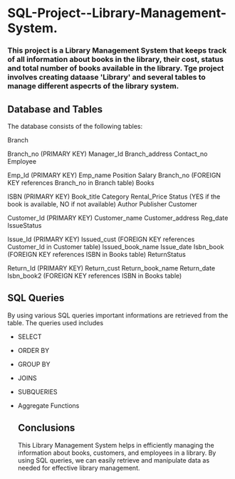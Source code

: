 # SQL-Project--Library-Management-System.
### This project is a Library Management System that keeps track of all information about books in the library, their cost, status and total number of books available in the library. Tge project involves creating dataase 'Library' and several tables to manage different aspecrts of the library system.
## Database and Tables
The database consists of the following tables:

Branch

Branch_no (PRIMARY KEY)
Manager_Id
Branch_address
Contact_no
Employee

Emp_Id (PRIMARY KEY)
Emp_name
Position
Salary
Branch_no (FOREIGN KEY references Branch_no in Branch table)
Books

ISBN (PRIMARY KEY)
Book_title
Category
Rental_Price
Status (YES if the book is available, NO if not available)
Author
Publisher
Customer

Customer_Id (PRIMARY KEY)
Customer_name
Customer_address
Reg_date
IssueStatus

Issue_Id (PRIMARY KEY)
Issued_cust (FOREIGN KEY references Customer_Id in Customer table)
Issued_book_name
Issue_date
Isbn_book (FOREIGN KEY references ISBN in Books table)
ReturnStatus

Return_Id (PRIMARY KEY)
Return_cust
Return_book_name
Return_date
Isbn_book2 (FOREIGN KEY references ISBN in Books table)

## SQL Queries
By using various SQL queries important informations are retrieved from the table. The queries used includes
* SELECT
* ORDER BY
* GROUP BY
* JOINS
* SUBQUERIES
* Aggregate Functions

  ## Conclusions
  This Library Management System helps in efficiently managing the information about books, customers, and employees in a library. By using SQL queries, we can easily retrieve and manipulate data as needed for effective library management.


  
